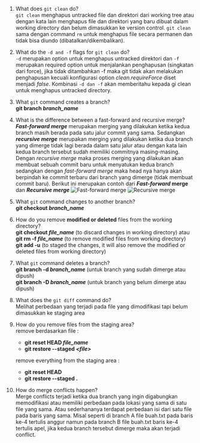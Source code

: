 1.  What does `git clean` do? <br>
    `git clean` menghapus untracked file dan direktori dari working tree atau dengan kata lain menghapus file dan direktori yang baru dibuat dalam working directory dan belum dimasukkan ke version control. `git clean` sama dengan command `rm` untuk menghapus file secara permanen dan tidak bisa diundo (dibatalkan/dikembalikan).

2.  What do the `-d and -f` flags for `git clean` do? <br>
    `-d` merupakan option untuk menghapus untracked direktori dan `-f` merupakan required option untuk menjalankan penghapusan (singkatan dari force), jika tidak ditambahkan -f maka git tidak akan melakukan penghapusan kecuali konfigurasi option *clean.requireForce* diset menjadi *false*. Kombinasi `-d dan -f` akan memberitahu kepada gi clean untuk menghapus untracked directory.

3.  What `git` command creates a branch? <br>
    **git branch *branch_name***

4.  What is the difference between a fast-forward and recursive merge? <br>
    ***Fast-forward merge*** merupakan merging yang dilakukan ketika kedua branch masih berada pada satu jalur commit yang sama. Sedangkan ***recursive merge*** merupakan merging yang dilakukan ketika dua branch yang dimerge tidak lagi berada dalam satu jalur atau dengan kata lain kedua branch tersebut sudah memiliki commitnya masing-masing. Dengan *recursive merge* maka proses merging yang dilakukan akan membuat sebuah commit baru untuk menyatukan kedua branch sedangkan dengan *fast-forward merge* maka head nya hanya akan berpindah ke commit terbaru dari branch yang dimerge (tidak membuat commit baru).
    Berikut ini merupakan contoh dari ***Fast-forward* merge** dan ***Recursive merge***
    ![Fast-forward merge](https://user-images.githubusercontent.com/61933958/134110878-a05a835c-f5f9-4849-8c92-79df11fd4be8.png)
    ![Recursive merge](https://user-images.githubusercontent.com/61933958/134110882-838b7e25-c344-44ee-8f7e-e3fa5ce24f96.png)

5.  What `git` command changes to another branch? <br>
    **git checkout *branch_name***

6.  How do you remove **modified or deleted** files from the working directory? <br>
    **git checkout *file_name*** (to discard changes in working directory) atau **git rm -f *file_name*** (to remove modified files from working directory) <br>
    **git add -u** (to staged the changes, it will also remove the modified or deleted files from working directory)

7.  What `git` command deletes a branch? <br>
    **git branch -d *branch_name*** (untuk branch yang sudah dimerge atau dipush) <br>
    **git branch -D *branch_name*** (untuk branch yang belum dimerge atau dipush)

8.  What does the `git diff` command do? <br>
    Melihat perbedaan yang terjadi pada file yang dimodifikasi tapi belum dimasukkan ke staging area

9.  How do you remove files from the staging area? <br>
    remove berdasarkan file :
    - **git reset HEAD *file_name***
    - **git restore --staged *\<file>***
    
    remove everything from the staging area :
    - **git reset HEAD**
    - **git restore --staged .**

10. How do merge conflicts happen?
    <br> Merge conflicts terjadi ketika dua branch yang ingin digabungkan memodifikasi atau memiliki perbedaan pada lokasi yang sama di satu file yang sama. Atau sederhananya terdapat perbedaan isi dari satu file pada baris yang sama. Misal seperti di branch A file buah.txt pada baris ke-4 tertulis anggur namun pada branch B file buah.txt baris ke-4 tertulis apel, jika kedua branch tersebut dimerge maka akan terjadi conflict.